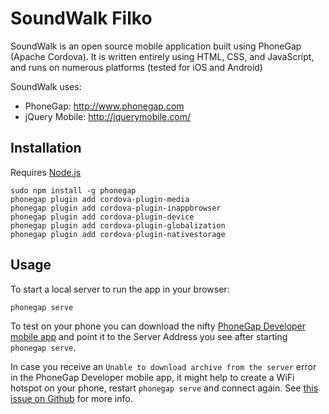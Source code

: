SoundWalk Filko
=================

SoundWalk is an open source mobile application built using PhoneGap (Apache Cordova). It is written entirely using HTML, CSS, and JavaScript, and runs on numerous platforms (tested for iOS and Android)

SoundWalk uses:

* PhoneGap: http://www.phonegap.com
* jQuery Mobile: http://jquerymobile.com/

## Installation

Requires [Node.js](https://nodejs.org/)

```
sudo npm install -g phonegap
phonegap plugin add cordova-plugin-media
phonegap plugin add cordova-plugin-inappbrowser
phonegap plugin add cordova-plugin-device
phonegap plugin add cordova-plugin-globalization
phonegap plugin add cordova-plugin-nativestorage
```

## Usage

To start a local server to run the app in your browser:

```
phonegap serve
```

To test on your phone you can download the nifty [PhoneGap Developer mobile app](http://docs.phonegap.com/getting-started/2-install-mobile-app/) and point it to the Server Address you see after starting `phonegap serve`.

In case you receive an `Unable to download archive from the server` error in the PhoneGap Developer mobile app, it might help to create a WiFi hotspot on your phone, restart `phonegap serve` and connect again. See [this issue on Github](https://github.com/phonegap/phonegap-app-desktop/issues/360#issuecomment-103969087) for more info.